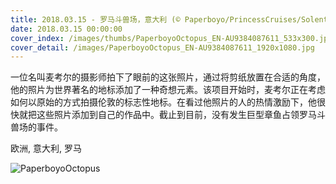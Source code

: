 ```yaml
---
title: 2018.03.15 - 罗马斗兽场，意大利 (© Paperboyo/PrincessCruises/Solent News/REX/Shutterstock)
date: 2018.03.15 00:00:00
cover_index: /images/thumbs/PaperboyoOctopus_EN-AU9384087611_533x300.jpg
cover_detail: /images/PaperboyoOctopus_EN-AU9384087611_1920x1080.jpg
---
```


一位名叫麦考尔的摄影师拍下了眼前的这张照片，通过将剪纸放置在合适的角度，他的照片为世界著名的地标添加了一种奇想元素。该项目开始时，麦考尔正在考虑如何以原始的方式拍摄伦敦的标志性地标。在看过他照片的人的热情激励下，他很快就把这些照片添加到自己的作品中。截止到目前，没有发生巨型章鱼占领罗马斗兽场的事件。

欧洲, 意大利, 罗马

![PaperboyoOctopus](/images/PaperboyoOctopus_EN-AU9384087611_1920x1080.jpg)
